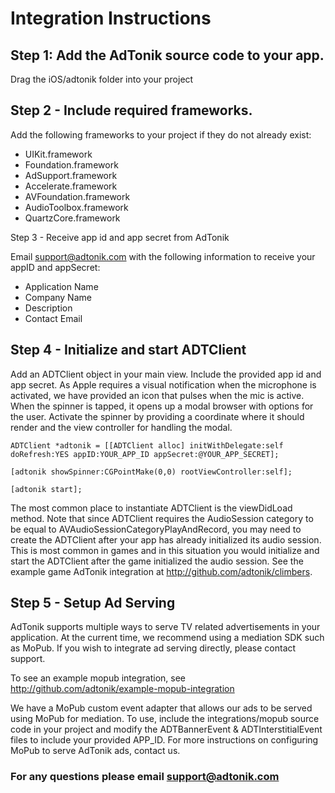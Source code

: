 Integration Instructions
==========================

Step 1: Add the AdTonik source code to your app.
--
Drag the iOS/adtonik folder into your project

Step 2 - Include required frameworks.
------

Add the following frameworks to your project if they do not already exist:
* UIKit.framework
* Foundation.framework
* AdSupport.framework
* Accelerate.framework
* AVFoundation.framework
* AudioToolbox.framework
* QuartzCore.framework

Step 3 - Receive app id and app secret from AdTonik

Email support@adtonik.com with the following information to receive your appID and appSecret:

- Application Name
- Company Name
- Description
- Contact Email

Step 4 - Initialize and start ADTClient
---
Add an ADTClient object in your main view. Include the provided app id and app secret. As Apple requires a visual notification when the microphone is activated, we have provided an icon that pulses when the mic is active. When the spinner is tapped, it opens up a modal browser with options for the user. Activate the spinner by providing a coordinate where it should render and the view controller for handling the modal.

    ADTClient *adtonik = [[ADTClient alloc] initWithDelegate:self doRefresh:YES appID:YOUR_APP_ID appSecret:@YOUR_APP_SECRET];

    [adtonik showSpinner:CGPointMake(0,0) rootViewController:self];

    [adtonik start];


The most common place to instantiate ADTClient is the viewDidLoad method. Note that since ADTClient requires the AudioSession category to be equal to AVAudioSessionCategoryPlayAndRecord, you may need to create the ADTClient after your app has already initialized its audio session. This is most common in games and in this situation you would initialize and start the ADTClient after the game initialized the audio session. See the example game AdTonik integration at http://github.com/adtonik/climbers.

Step 5 - Setup Ad Serving
---

AdTonik supports multiple ways to serve TV related advertisements in your application.  At the current time, we recommend using a mediation SDK such as MoPub.  If you wish to integrate ad serving directly, please contact support.

To see an example mopub integration, see http://github.com/adtonik/example-mopub-integration

We have a MoPub custom event adapter that allows our ads to be served using MoPub for mediation. To use, include the integrations/mopub source code in your project and modify the ADTBannerEvent & ADTInterstitialEvent files to include your provided APP_ID. For more instructions on configuring MoPub to serve AdTonik ads, contact us.

### For any questions please email support@adtonik.com
